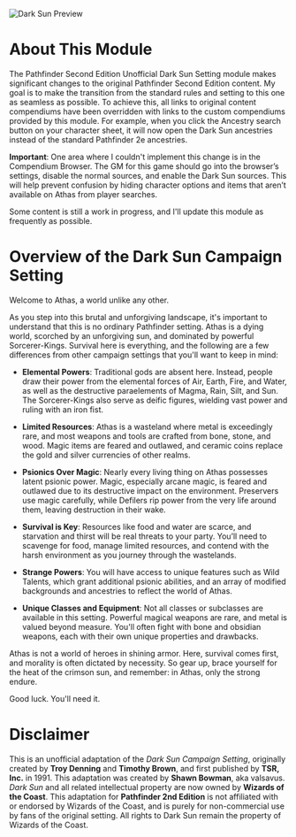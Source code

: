 ![Dark Sun Preview]([http://url/to/img.png](https://raw.githubusercontent.com/gryvon/pf2e-dark-sun-setting/refs/heads/main/assets/images/preview.webp?raw=true))

# About This Module

The Pathfinder Second Edition Unofficial Dark Sun Setting module makes significant changes to the original Pathfinder Second Edition content. My goal is to make the transition from the standard rules and setting to this one as seamless as possible. To achieve this, all links to original content compendiums have been overridden with links to the custom compendiums provided by this module. For example, when you click the Ancestry search button on your character sheet, it will now open the Dark Sun ancestries instead of the standard Pathfinder 2e ancestries.

**Important**: One area where I couldn't implement this change is in the Compendium Browser. The GM for this game should go into the browser’s settings, disable the normal sources, and enable the Dark Sun sources. This will help prevent confusion by hiding character options and items that aren’t available on Athas from player searches.

Some content is still a work in progress, and I'll update this module as frequently as possible.

# Overview of the Dark Sun Campaign Setting

Welcome to Athas, a world unlike any other.

As you step into this brutal and unforgiving landscape, it's important to understand that this is no ordinary Pathfinder setting. Athas is a dying world, scorched by an unforgiving sun, and dominated by powerful Sorcerer-Kings. Survival here is everything, and the following are a few differences from other campaign settings that you'll want to keep in mind:

* **Elemental Powers**: Traditional gods are absent here. Instead, people draw their power from the elemental forces of Air, Earth, Fire, and Water, as well as the destructive paraelements of Magma, Rain, Silt, and Sun. The Sorcerer-Kings also serve as deific figures, wielding vast power and ruling with an iron fist.

* **Limited Resources**: Athas is a wasteland where metal is exceedingly rare, and most weapons and tools are crafted from bone, stone, and wood. Magic items are feared and outlawed, and ceramic coins replace the gold and silver currencies of other realms.

* **Psionics Over Magic**: Nearly every living thing on Athas possesses latent psionic power. Magic, especially arcane magic, is feared and outlawed due to its destructive impact on the environment. Preservers use magic carefully, while Defilers rip power from the very life around them, leaving destruction in their wake.

* **Survival is Key**: Resources like food and water are scarce, and starvation and thirst will be real threats to your party. You’ll need to scavenge for food, manage limited resources, and contend with the harsh environment as you journey through the wastelands.

* **Strange Powers**: You will have access to unique features such as Wild Talents, which grant additional psionic abilities, and an array of modified backgrounds and ancestries to reflect the world of Athas.

* **Unique Classes and Equipment**: Not all classes or subclasses are available in this setting. Powerful magical weapons are rare, and metal is valued beyond measure. You'll often fight with bone and obsidian weapons, each with their own unique properties and drawbacks.

Athas is not a world of heroes in shining armor. Here, survival comes first, and morality is often dictated by necessity. So gear up, brace yourself for the heat of the crimson sun, and remember: in Athas, only the strong endure.

Good luck. You'll need it.

# Disclaimer

This is an unofficial adaptation of the *Dark Sun Campaign Setting*, originally created by **Troy Denning** and **Timothy Brown**, and first published by **TSR, Inc.** in 1991. This adaptation was created by **Shawn Bowman**, aka valsavus. *Dark Sun* and all related intellectual property are now owned by **Wizards of the Coast**. This adaptation for **Pathfinder 2nd Edition** is not affiliated with or endorsed by Wizards of the Coast, and is purely for non-commercial use by fans of the original setting. All rights to Dark Sun remain the property of Wizards of the Coast.
